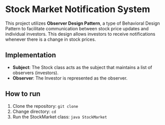 # Stock Market Notification System

This project utilizes **Observer Design Pattern**, a type of Behavioral Design Pattern to facilitate communication between stock price updates and individual investors. This design allows investors to receive notifications whenever there is a change in stock prices.

## Implementation

- **Subject**: The Stock class acts as the subject that maintains a list of observers (investors).
- **Observer**: The Investor is represented as the observer.

## How to run

1. Clone the repository:
   `git clone `
2. Change directory:
   `cd `
3. Run the StockMarket class:
   `java StockMarket`
